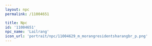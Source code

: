 ```yaml
---
layout: npc
permalink: /11004651

title: Npc
id: '11004651'
npc_name: 'Lailrang'
icon_url: 'portrait/npc/11004629_m_morangresidentsharangbr_p.png'
---
```

